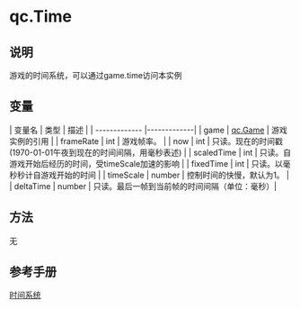 # qc.Time

## 说明
游戏的时间系统，可以通过game.time访问本实例

## 变量
| 变量名        |  类型 | 描述           |
| ------------- |-------------|
| game | [qc.Game](../game/README.md) | 游戏实例的引用 |
| frameRate | int | 游戏帧率。 |
| now | int | 只读。现在的时间戳 (1970-01-01午夜到现在的时间间隔，用毫秒表述) |
| scaledTime  | int | 只读。自游戏开始后经历的时间，受timeScale加速的影响 |
| fixedTime | int | 只读。以毫秒秒计自游戏开始的时间 | 
| timeScale | number | 控制时间的快慢，默认为1。 |
| deltaTime | number | 只读。最后一帧到当前帧的时间间隔（单位：毫秒）|

## 方法
无

## 参考手册
[时间系统](http://docs.zuoyouxi.com/manual/Time/index.html)